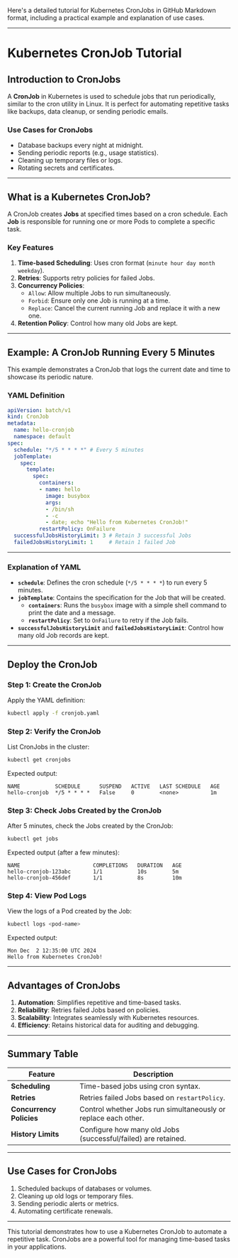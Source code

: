 Here's a detailed tutorial for Kubernetes CronJobs in GitHub Markdown format, including a practical example and explanation of use cases.

---

# **Kubernetes CronJob Tutorial**

## **Introduction to CronJobs**

A **CronJob** in Kubernetes is used to schedule jobs that run periodically, similar to the cron utility in Linux. It is perfect for automating repetitive tasks like backups, data cleanup, or sending periodic emails.

### **Use Cases for CronJobs**
- Database backups every night at midnight.
- Sending periodic reports (e.g., usage statistics).
- Cleaning up temporary files or logs.
- Rotating secrets and certificates.

---

## **What is a Kubernetes CronJob?**
A CronJob creates **Jobs** at specified times based on a cron schedule. Each **Job** is responsible for running one or more Pods to complete a specific task.

### **Key Features**
1. **Time-based Scheduling**: Uses cron format (`minute hour day month weekday`).
2. **Retries**: Supports retry policies for failed Jobs.
3. **Concurrency Policies**:
   - `Allow`: Allow multiple Jobs to run simultaneously.
   - `Forbid`: Ensure only one Job is running at a time.
   - `Replace`: Cancel the current running Job and replace it with a new one.
4. **Retention Policy**: Control how many old Jobs are kept.

---

## **Example: A CronJob Running Every 5 Minutes**

This example demonstrates a CronJob that logs the current date and time to showcase its periodic nature.

### **YAML Definition**

```yaml
apiVersion: batch/v1
kind: CronJob
metadata:
  name: hello-cronjob
  namespace: default
spec:
  schedule: "*/5 * * * *" # Every 5 minutes
  jobTemplate:
    spec:
      template:
        spec:
          containers:
          - name: hello
            image: busybox
            args:
            - /bin/sh
            - -c
            - date; echo "Hello from Kubernetes CronJob!"
          restartPolicy: OnFailure
  successfulJobsHistoryLimit: 3 # Retain 3 successful Jobs
  failedJobsHistoryLimit: 1     # Retain 1 failed Job
```

---

### **Explanation of YAML**
- **`schedule`**: Defines the cron schedule (`*/5 * * * *`) to run every 5 minutes.
- **`jobTemplate`**: Contains the specification for the Job that will be created.
  - **`containers`**: Runs the `busybox` image with a simple shell command to print the date and a message.
  - **`restartPolicy`**: Set to `OnFailure` to retry if the Job fails.
- **`successfulJobsHistoryLimit`** and **`failedJobsHistoryLimit`**: Control how many old Job records are kept.

---

## **Deploy the CronJob**

### Step 1: Create the CronJob
Apply the YAML definition:
```bash
kubectl apply -f cronjob.yaml
```

### Step 2: Verify the CronJob
List CronJobs in the cluster:
```bash
kubectl get cronjobs
```
Expected output:
```
NAME           SCHEDULE      SUSPEND   ACTIVE   LAST SCHEDULE   AGE
hello-cronjob  */5 * * * *   False     0        <none>          1m
```

### Step 3: Check Jobs Created by the CronJob
After 5 minutes, check the Jobs created by the CronJob:
```bash
kubectl get jobs
```
Expected output (after a few minutes):
```
NAME                       COMPLETIONS   DURATION   AGE
hello-cronjob-123abc       1/1           10s        5m
hello-cronjob-456def       1/1           8s         10m
```

### Step 4: View Pod Logs
View the logs of a Pod created by the Job:
```bash
kubectl logs <pod-name>
```
Expected output:
```
Mon Dec  2 12:35:00 UTC 2024
Hello from Kubernetes CronJob!
```

---

## **Advantages of CronJobs**
1. **Automation**: Simplifies repetitive and time-based tasks.
2. **Reliability**: Retries failed Jobs based on policies.
3. **Scalability**: Integrates seamlessly with Kubernetes resources.
4. **Efficiency**: Retains historical data for auditing and debugging.

---

## **Summary Table**

| **Feature**               | **Description**                                                   |
|---------------------------|-------------------------------------------------------------------|
| **Scheduling**            | Time-based jobs using cron syntax.                               |
| **Retries**               | Retries failed Jobs based on `restartPolicy`.                   |
| **Concurrency Policies**  | Control whether Jobs run simultaneously or replace each other.   |
| **History Limits**        | Configure how many old Jobs (successful/failed) are retained.    |

---

## **Use Cases for CronJobs**
1. Scheduled backups of databases or volumes.
2. Cleaning up old logs or temporary files.
3. Sending periodic alerts or metrics.
4. Automating certificate renewals.

---

This tutorial demonstrates how to use a Kubernetes CronJob to automate a repetitive task. CronJobs are a powerful tool for managing time-based tasks in your applications.
